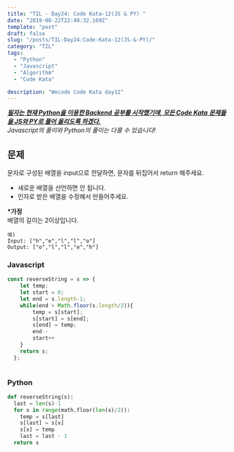 ```yaml
---
title: "TIL - Day24: Code Kata-12(JS & PY) "
date: "2019-08-22T22:40:32.169Z"
template: "post"
draft: false
slug: "/posts/TIL-Day24:Code-Kata-12(JS-&-PY)/"
category: "TIL"
tags:
  - "Python"
  - "Javascript"
  - "Algorithm"
  - "Code Kata"

description: "Wecode Code Kata day12"
---
```


_**<u>필자는 현재 Python을 이용한 Backend 공부를 시작했기에, 모든 Code Kata 문제들을 JS와 PY로 풀어 올리도록 하겠다.</u>**_</br>
_Javascript의 풀이와 Python의 풀이는 다를 수 있습니다!_

## 문제
문자로 구성된 배열을 input으로 전달하면, 문자를 뒤집어서 return 해주세요.

* 새로운 배열을 선언하면 안 됩니다.
* 인자로 받은 배열을 수정해서 만들어주세요.

__*가정__</br>
배열의 길이는 2이상입니다.
```
예)
Input: ["h","e","l","l","o"]
Output: ["o","l","l","e","h"]
```
### Javascript

```Javascript
const reverseString = s => {
    let temp;
    let start = 0;
    let end = s.length-1;
    while(end > Math.floor(s.length/2)){
        temp = s[start];
        s[start] = s[end];
        s[end] = temp;
        end--
        start++
    }
    return s;
  };
  
```

### Python

```Python
def reverseString(s):
  last = len(s)-1
  for x in range(math.floor(len(s)/2)):
    temp = s[last]
    s[last] = s[x]
    s[x] = temp
    last = last - 1
  return s
```

